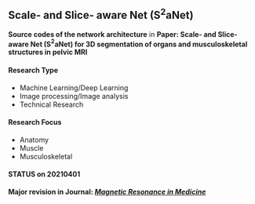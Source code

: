 ## Scale- and Slice- aware Net (S${^2}$aNet)  

**Source codes of the network architecture** in **Paper: Scale- and Slice- aware Net (S${^2}$aNet) for 3D segmentation of organs and musculoskeletal structures in pelvic MRI**   

#### Research Type  
- Machine Learning/Deep Learning  
- Image processing/Image analysis  
- Technical Research  

#### Research Focus  
- Anatomy  
- Muscle  
- Musculoskeletal  


#### STATUS on 20210401  
**Major revision in Journal: [*Magnetic Resonance in Medicine*](https://onlinelibrary.wiley.com/journal/15222594)**  



